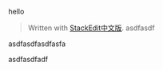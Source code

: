 

hello
> Written with [StackEdit中文版](https://stackedit.cn/).
asdfasdf



asdfasdfasdfasfa



asdfasdfadf
<!--stackedit_data:
eyJoaXN0b3J5IjpbLTc4Mjk1ODM4OV19
-->